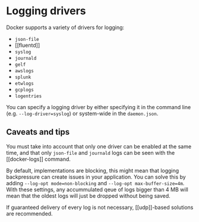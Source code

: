 # Logging drivers
Docker supports a variety of drivers for logging:
* `json-file`
* [[fluentd]]
* `syslog`
* `journald`
* `gelf`
* `awslogs`
* `splunk`
* `etwlogs`
* `gcplogs`
* `logentries`

You can specify a logging driver by either specifying it in the command line (e.g. `--log-driver=syslog`) or system-wide in the `daemon.json`.

## Caveats and tips
You must take into account that only one driver can be enabled at the same time, and that only `json-file` and `journald` logs can be seen with the [[docker-logs]] command.

By default, implementations are blocking, this might mean that logging backpressure can create issues in your application. You can solve this by adding `--log-opt mode=non-blocking` and `--log-opt max-buffer-size=4m`. With these settings, any accummulated qeue of logs bigger than 4 MB will mean that the oldest logs will just be dropped without being saved.

If guaranteed delivery of every log is not necessary, [[udp]]-based solutions are recommended.

